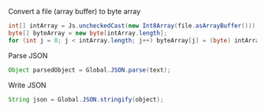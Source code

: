 
Convert a file (array buffer) to byte array
```java
int[] intArray = Js.uncheckedCast(new Int8Array(file.asArrayBuffer()));
byte[] byteArray = new byte[intArray.length];
for (int j = 0; j < intArray.length; j++) byteArray[j] = (byte) intArray[j];
```

Parse JSON
```java
Object parsedObject = Global.JSON.parse(text);
```

Write JSON
```java
String json = Global.JSON.stringify(object);
```
